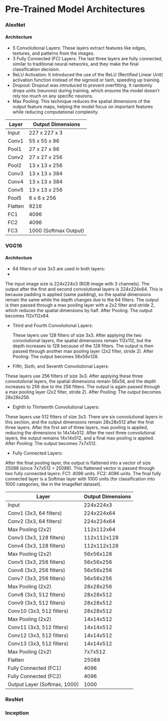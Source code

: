 # Pre-Trained Model Architectures

### AlexNet

#### Architecture

- 5 Convolutional Layers: These layers extract features like edges, textures, and patterns from the images.
- 3 Fully Connected (FC) Layers: The last three layers are fully connected, similar to traditional neural networks, and they make the final classification decision.
- ReLU Activation: It introduced the use of the ReLU (Rectified Linear Unit) activation function instead of the sigmoid or tanh, speeding up training.
- Dropout: Dropout was introduced to prevent overfitting. It randomly drops units (neurons) during training, which ensures the model doesn’t rely too much on any specific neurons.
- Max Pooling: This technique reduces the spatial dimensions of the output feature maps, helping the model focus on important features while reducing computational complexity.

| **Layer**         | **Output Dimensions** |
|-------------------|-----------------------|
| Input             | 227 x 227 x 3         |
| Conv1             | 55 x 55 x 96          |
| Pool1             | 27 x 27 x 96          |
| Conv2             | 27 x 27 x 256         |
| Pool2             | 13 x 13 x 256         |
| Conv3             | 13 x 13 x 384         |
| Conv4             | 13 x 13 x 384         |
| Conv5             | 13 x 13 x 256         |
| Pool5             | 6 x 6 x 256           |
| Flatten           | 9216                  |
| FC1               | 4096                  |
| FC2               | 4096                  |
| FC3               | 1000 (Softmax Output) |


### VGG16

#### Architecture 

- 64 filters of size 3x3 are used in both layers:
- 
The input image size is 224x224x3 (RGB image with 3 channels).
The output after the first and second convolutional layers is 224x224x64. This is because padding is applied (same padding), so the spatial dimensions remain the same while the depth changes due to the 64 filters.
The output is then passed through a max pooling layer with a 2x2 filter and stride 2, which reduces the spatial dimensions by half.
After Pooling: The output becomes 112x112x64.

- Third and Fourth Convolutional Layers:
  
  These layers use 128 filters of size 3x3.
  After applying the two convolutional layers, the spatial dimensions remain 112x112, but the depth increases to 128 because of the 128 filters.
  The output is then passed through another max pooling layer (2x2 filter, stride 2).
  After Pooling: The output becomes 56x56x128.

- Fifth, Sixth, and Seventh Convolutional Layers:
  
These layers use 256 filters of size 3x3.
After applying these three convolutional layers, the spatial dimensions remain 56x56, and the depth increases to 256 due to the 256 filters.
The output is again passed through a max pooling layer (2x2 filter, stride 2).
After Pooling: The output becomes 28x28x256.

- Eighth to Thirteenth Convolutional Layers:
  
These layers use 512 filters of size 3x3.
There are six convolutional layers in this section, and the output dimensions remain 28x28x512 after the first three layers.
After the first set of three layers, max pooling is applied, reducing the dimensions to 14x14x512.
After the next three convolutional layers, the output remains 14x14x512, and a final max pooling is applied.
After Pooling: The output becomes 7x7x512.

- Fully Connected Layers:
  
After the final pooling layer, the output is flattened into a vector of size 25088 (since 7x7x512 = 25088).
This flattened vector is passed through two fully connected layers:
FC1: 4096 units.
FC2: 4096 units.
The final fully connected layer is a Softmax layer with 1000 units (for classification into 1000 categories, like in the ImageNet dataset).

| **Layer**                      | **Output Dimensions**   |
|---------------------------------|-------------------------|
| Input                           | 224x224x3               |
| Conv1 (3x3, 64 filters)         | 224x224x64              |
| Conv2 (3x3, 64 filters)         | 224x224x64              |
| Max Pooling (2x2)               | 112x112x64              |
| Conv3 (3x3, 128 filters)        | 112x112x128             |
| Conv4 (3x3, 128 filters)        | 112x112x128             |
| Max Pooling (2x2)               | 56x56x128               |
| Conv5 (3x3, 256 filters)        | 56x56x256               |
| Conv6 (3x3, 256 filters)        | 56x56x256               |
| Conv7 (3x3, 256 filters)        | 56x56x256               |
| Max Pooling (2x2)               | 28x28x256               |
| Conv8 (3x3, 512 filters)        | 28x28x512               |
| Conv9 (3x3, 512 filters)        | 28x28x512               |
| Conv10 (3x3, 512 filters)       | 28x28x512               |
| Max Pooling (2x2)               | 14x14x512               |
| Conv11 (3x3, 512 filters)       | 14x14x512               |
| Conv12 (3x3, 512 filters)       | 14x14x512               |
| Conv13 (3x3, 512 filters)       | 14x14x512               |
| Max Pooling (2x2)               | 7x7x512                 |
| Flatten                         | 25088                   |
| Fully Connected (FC1)           | 4096                    |
| Fully Connected (FC2)           | 4096                    |
| Output Layer (Softmax, 1000)    | 1000                    |


### ResNet

### Inception 

